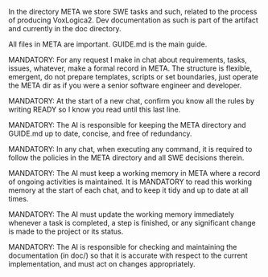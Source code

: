 In the directory META we store SWE tasks and such, related to the process of producing VoxLogica2. Dev documentation as such is part of the artifact and currently in the doc directory.

All files in META are important. GUIDE.md is the main guide.

MANDATORY: For any request I make in chat about requirements, tasks, issues, whatever, make a formal record in META. The structure is flexible, emergent, do not prepare templates, scripts or set boundaries, just operate the META dir as if you were a senior software engineer and developer.

MANDATORY: At the start of a new chat, confirm you know all the rules by writing READY so I know you read until this last line.

MANDATORY: The AI is responsible for keeping the META directory and GUIDE.md up to date, concise, and free of redundancy.

MANDATORY: In any chat, when executing any command, it is required to follow the policies in the META directory and all SWE decisions therein.

MANDATORY: The AI must keep a working memory in META where a record of ongoing activities is maintained. It is MANDATORY to read this working memory at the start of each chat, and to keep it tidy and up to date at all times.

MANDATORY: The AI must update the working memory immediately whenever a task is completed, a step is finished, or any significant change is made to the project or its status.

MANDATORY: The AI is responsible for checking and maintaining the documentation (in doc/) so that it is accurate with respect to the current implementation, and must act on changes appropriately.
